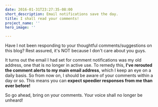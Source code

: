 ```yaml
---
date: 2016-01-31T23:27:35-08:00
short_description: Email notifications save the day.
title: I shall read your comments!
project_name: ''
hero_image: ''

---
```

Have I not been responding to your thoughtful comments/suggestions on this blog? Rest assured, it's NOT because I don't care about you guys.

It turns out the email I had set for comment notifications was my old address, one that is no longer in active use. To remedy this, **I've rerouted the comment alerts to my main email address**, which I keep an eye on a daily basis. So from now on, I should be aware of your comments within a day or so. This means you can **expect speedier responses from me than ever before!**

So go ahead, bring on your comments. Your voice shall no longer be unheard!